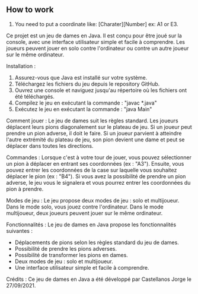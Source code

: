 
## How to work
  1. You need to put a coordinate like: [Charater][Number]
ex: A1 or E3.


Ce projet est un jeu de dames en Java. Il est conçu pour être joué sur la console, avec une interface utilisateur simple et facile à comprendre. Les joueurs peuvent jouer en solo contre l'ordinateur ou contre un autre joueur sur le même ordinateur.

Installation :
1. Assurez-vous que Java est installé sur votre système.
2. Téléchargez les fichiers du jeu depuis le repository GitHub.
3. Ouvrez une console et naviguez jusqu'au répertoire où les fichiers ont été téléchargés.
4. Compilez le jeu en exécutant la commande : "javac *.java"
5. Exécutez le jeu en exécutant la commande : "java Main"

Comment jouer :
Le jeu de dames suit les règles standard. Les joueurs déplacent leurs pions diagonalement sur le plateau de jeu. Si un joueur peut prendre un pion adverse, il doit le faire. Si un joueur parvient à atteindre l'autre extrémité du plateau de jeu, son pion devient une dame et peut se déplacer dans toutes les directions.

Commandes :
Lorsque c'est à votre tour de jouer, vous pouvez sélectionner un pion à déplacer en entrant ses coordonnées (ex : "A3"). Ensuite, vous pouvez entrer les coordonnées de la case sur laquelle vous souhaitez déplacer le pion (ex : "B4"). Si vous avez la possibilité de prendre un pion adverse, le jeu vous le signalera et vous pourrez entrer les coordonnées du pion à prendre.

Modes de jeu :
Le jeu propose deux modes de jeu : solo et multijoueur. Dans le mode solo, vous jouez contre l'ordinateur. Dans le mode multijoueur, deux joueurs peuvent jouer sur le même ordinateur.

Fonctionnalités :
Le jeu de dames en Java propose les fonctionnalités suivantes :
- Déplacements de pions selon les règles standard du jeu de dames.
- Possibilité de prendre les pions adverses.
- Possibilité de transformer les pions en dames.
- Deux modes de jeu : solo et multijoueur.
- Une interface utilisateur simple et facile à comprendre.

Crédits :
Ce jeu de dames en Java a été développé par Castellanos Jorge le 27/09/2021.
